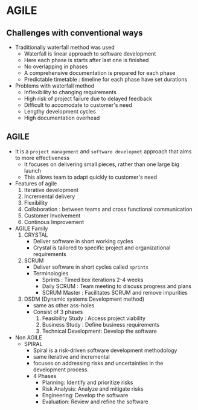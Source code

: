 # AGILE

## Challenges with conventional ways
- Traditionally waterfall method was used
	- Waterfall is linear approach to software development
	- Here each phase is starts after last one is finished
	- No overlapping in phases
	- A comprehensive documentation is prepared for each phase
	- Predictable timetable : timeline for each phase have set durations
- Problems with waterfall method
	- Inflexibility to changing requirements
	- High risk of project failure due to delayed feedback
	- Difficult to accomodate to customer's need
	- Lengthy development cycles
	- High documentation overhead

## AGILE
- It is a `project management` and `software developmet` approach that aims to more effectiveness
	- It focuses on delivering small pieces, rather than one large big launch
	- This allows team to adapt quickly to customer's need	
- Features of agile
	1. Iterative development
	2. Incremental delivery
	3. Flexibility
	4. Collaboration : between teams and cross functional communication
	5. Customer Involvement
	6. Continous Improvement
- AGILE Family
	1. CRYSTAL 
		- Deliver software in short working cycles
		- Crystal is tailored to specific project and organizational requirements
	2. SCRUM
		- Deliver software in short cycles called `sprints`
		- Terminologies
			- Sprints : Timed box iterations 2-4 weeks
			- Daily SCRUM : Team meeting to discuss progress and plans
			- SCRUM Master : Facilitates SCRUM and remove impurities
	3. DSDM (Dynamic systems Development method)
		- same as other ass-holes
		- Consist of 3 phases
			1. Feasibility Study : Access project viability
			2. Business Study : Define business requirements
			3. Technical Development: Develop the software
- Non AGILE
	- SPIRAL
		- Spiral is a risk-driven software development methodology
		- same iterative and incremental
		- focuses on addressing risks and uncertainties in the development process.
		- 4 Phases
			- Planning: Identify and prioritize risks
			- Risk Analysis: Analyze and mitigate risks
			- Engineering: Develop the software
			- Evaluation: Review and refine the software 


